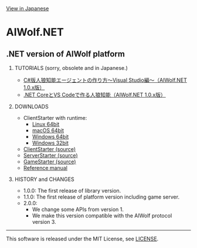 [View in Japanese](https://github.com/AIWolfSharp/AIWolf_NET/blob/v2.0/README-J.md)
# AIWolf.NET
## .NET version of AIWolf platform

1. TUTORIALS (sorry, obsolete and in Japanese.)

    * [C#版人狼知能エージェントの作り方～Visual Studio編～（AIWolf.NET 1.0.x版）](https://www.slideshare.net/takots/c-59927842)
    * [.NET CoreとVS Codeで作る人狼知能（AIWolf.NET 1.0.x版）](http://www.slideshare.net/takots/net-corevs-code-71808207)

1. DOWNLOADS

    * ClientStarter with runtime:
      * [Linux 64bit](https://github.com/AIWolfSharp/AIWolf_NET/releases/download/v2.0.0/ClientStarter-2.0.0-linux-x64.tgz)
      * [macOS 64bit](https://github.com/AIWolfSharp/AIWolf_NET/releases/download/v2.0.0/ClientStarter-2.0.0-osx-x64.zip)
      * [Windows 64bit](https://github.com/AIWolfSharp/AIWolf_NET/releases/download/v2.0.0/ClientStarter-2.0.0-win-x64.zip)
      * [Windows 32bit](https://github.com/AIWolfSharp/AIWolf_NET/releases/download/v2.0.0/ClientStarter-2.0.0-win-x86.zip)
    * [ClientStarter (source)](https://github.com/AIWolfSharp/AIWolf_NET/releases/download/v2.0.0/ClientStarter-2.0.0.zip)
    * [ServerStarter (source)](https://github.com/AIWolfSharp/AIWolf_NET/releases/download/v2.0.0/ServerStarter-2.0.0.zip)
    * [GameStarter (source)](https://github.com/AIWolfSharp/AIWolf_NET/releases/download/v2.0.0/GameStarter-2.0.0.zip)
    * [Reference manual](https://github.com/AIWolfSharp/AIWolf_NET/releases/download/v2.0.0/AIWolf_NET_2.0.0_ReferenceManual_E.zip)

1. HISTORY and CHANGES

    * 1.0.0: The first release of library version.
    * 1.1.0: The first release of platform version including game server.
    * 2.0.0: 
      * We change some APIs from version 1.
      * We make this version compatible with the AIWolf protocol version 3.

---
This software is released under the MIT License, see [LICENSE](https://github.com/AIWolfSharp/AIWolf_NET/blob/v2.0.0/LICENSE).
